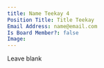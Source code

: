 ```yaml
---
title: Name Teekay 4
Position Title: Title Teekay
Email Address: name@email.com
Is Board Member?: false
Image:
---
```


Leave blank
